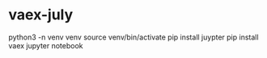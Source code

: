 # vaex-july

python3 -n venv venv
source venv/bin/activate
pip install juypter
pip install vaex
jupyter notebook
